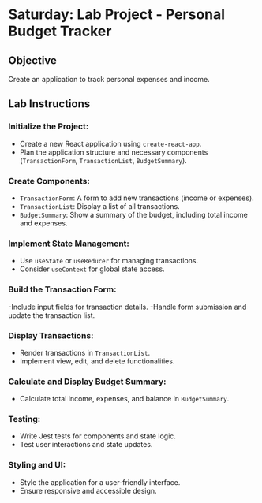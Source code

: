 # Saturday: Lab Project - Personal Budget Tracker

## Objective
Create an application to track personal expenses and income.

## Lab Instructions

### Initialize the Project:

- Create a new React application using `create-react-app`.
- Plan the application structure and necessary components (`TransactionForm`, `TransactionList`, `BudgetSummary`).

### Create Components:

- `TransactionForm`: A form to add new transactions (income or expenses).
- `TransactionList`: Display a list of all transactions.
- `BudgetSummary`: Show a summary of the budget, including total income and expenses.

### Implement State Management:
- Use `useState` or `useReducer` for managing transactions.
- Consider `useContext` for global state access.

### Build the Transaction Form:
-Include input fields for transaction details.
-Handle form submission and update the transaction list.

### Display Transactions:
- Render transactions in `TransactionList`.
- Implement view, edit, and delete functionalities.

### Calculate and Display Budget Summary:
- Calculate total income, expenses, and balance in `BudgetSummary`.

### Testing:
- Write Jest tests for components and state logic.
- Test user interactions and state updates.

### Styling and UI:
- Style the application for a user-friendly interface.
- Ensure responsive and accessible design.
